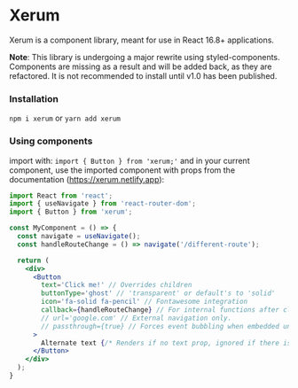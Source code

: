 # Xerum
Xerum is a component library, meant for use in React 16.8+ applications.

**Note**: This library is undergoing a major rewrite using styled-components.  Components are missing as a result and will be added back, as they are refactored.  It is not recommended to install until v1.0 has been published.

### Installation
`npm i xerum` or `yarn add xerum`

### Using components
import with: `import { Button } from 'xerum;'` and in your current component,
use the imported component with props from the documentation (https://xerum.netlify.app):

```jsx
import React from 'react';
import { useNavigate } from 'react-router-dom';
import { Button } from 'xerum';

const MyComponent = () => {
  const navigate = useNavigate();
  const handleRouteChange = () => navigate('/different-route');

  return (
    <div>
      <Button
        text='Click me!' // Overrides children
        buttonType='ghost' // 'transparent' or default's to 'solid'
        icon='fa-solid fa-pencil' // Fontawesome integration
        callback={handleRouteChange} // For internal functions after click listener executes.
        // url='google.com' // External navigation only.
        // passthrough={true} // Forces event bubbling when embedded under existing events.
      >
        Alternate text {/* Renders if no text prop, ignored if there is. */}
      </Button>
    </div>
  );
}
```